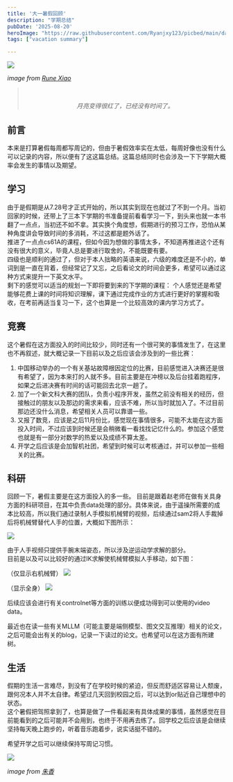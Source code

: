 ```yaml
---
title: '大一暑假回顾'
description: "学期总结"
pubDate: '2025-08-20'    
heroImage: "https://raw.githubusercontent.com/Ryanjxy123/picbed/main/dataDie%20As%20One-133779231.png"
tags: ["vacation summary"]

---
```


![](https://raw.githubusercontent.com/Ryanjxy123/picbed/main/dataDie%20As%20One-133779231.png)

*image from [Rune Xiao](https://pixiviz.pwp.app/artist/44473246)*

<blockquote style="text-align: center;">
    <p ><em>月亮变得很红了，已经没有时间了。</em></p>
</blockquote>



## 前言

本来是打算暑假每周都写周记的，但由于暑假效率实在太低，每周好像也没有什么可以记录的内容，所以便有了这这篇总结。这篇总结同时也会涉及一下下学期大概率会发生的事情以及期望。

## 学习

由于是假期是从7.28号才正式开始的，所以其实到现在也就过了不到一个月。当初回家的时候，还带上了三本下学期的书准备提前看看学习一下，到头来也就一本书翻了一点点，当初还不如不拿。其实换个角度想，假期进行的预习工作，恐怕从某种角度讲会导致时间的多消耗，不过这都是题外话了。  
推进了一点点cs61A的课程，但如今因为想做的事情太多，不知道再推进这个还有没有很大的意义，毕竟人总是要进行取舍的，不能既要有要。  
四级也是顺利的通过了，但对于本人拙略的英语来说，六级的难度还是不小的，单词到是一直在背着，但经常记了又忘，之后看论文的时间会更多，希望可以通过这种方式来提升一下英文水平。  
剩下的感觉可以适当的规划一下即将要到来的下学期的课程：
个人感觉还是希望能够花费上课的时间将知识理解，课下通过完成作业的方式进行更好的掌握和吸收，在考前再适当复习一下，这个也算是一个比较高效的课内学习方式了。

## 竞赛

这个暑假在这方面投入的时间比较少，同时还有一个很可笑的事情发生了，在这里也不再叙述，就大概记录一下目前以及之后应该会涉及到的一些比赛：    
1. 中国移动举办的一个有关基站故障根因定位的比赛，目前感觉进入决赛还是很有希望了，因为本来打的人就不多。目前主要是在冲榜以及后台挂着跑程序，如果之后进决赛有时间的话可能回去北京一趟了。
2. 加了一个新文科大赛的团队，负责小程序开发，虽然之前没有相关的经历，但接触过的朋友以及那边的需求来看，应该不难，所以当时就加入了。不过目前那边还没什么消息，希望相关人员可以靠谱一些。
3. 又报了数竞，应该是之后11月份比，感觉现在事情很多，可能不太能在这方面投入时间，不过应该到时候还是会稍微看一看找找记忆什么的。参加这个感觉也就是有一部分对数学的热爱以及成绩不算太差。
4. 开学之后应该是会加智机社团，希望到时候可以考核通过，并可以参加一些相关的比赛。

## 科研
回顾一下，暑假主要是在这方面投入的多一些。
目前是跟着赵老师在做有关具身方面的科研项目，在其中负责data处理的部分。具体来说，由于遥操所需要的成本比较高，所以我们通过录制人手模拟机械臂的视频，后续通过sam2将人手裁掉后将机械臂替代人手的位置，大概如下图所示：

![](https://raw.githubusercontent.com/Ryanjxy123/picbed/main/data20250821140740.png)

由于人手视频只提供手腕末端姿态，所以涉及逆运动学求解的部分。  
目前是以及可以比较好的通过IK求解使机械臂模拟人手移动，如下图：

（仅显示右机械臂）
![](https://raw.githubusercontent.com/Ryanjxy123/picbed/main/data5da1208afe6db988322097f4cb2a1107.png)

（显示全身）
![](https://raw.githubusercontent.com/Ryanjxy123/picbed/main/data7e5117fd55217bcdaec1123ba8487413.png)


后续应该会进行有关controlnet等方面的训练以便成功得到可以使用的video data。

最近也在读一些有关MLLM（可能主要是端侧模型、图文交互推理）相关的论文，之后可能会出有关的blog，记录一下读过的论文。也希望可以在这方面有所建树。

## 生活

假期的生活一言难尽，到没有了在学校时候的紧迫，但反而舒适区容易让人颓废，跟何况本人并不太自律。希望过几天回到校园之后，可以达到or贴近自己理想中的状态。  
这个暑假把驾照拿到了，也算是做了一件看起来有具体成果的事情，虽然感觉在目前能看到的之后可能并不会用到，也终于不用再去练了。回学校之后应该是会继续坚持每天晚上跑步的，听着音乐跑着步，说实话挺不错的。

希望开学之后可以继续保持写周记习惯。

![](https://raw.githubusercontent.com/Ryanjxy123/picbed/main/data無題-133677325.png)

*image from [朱香](https://pixiviz.pwp.app/artist/3081832)*


